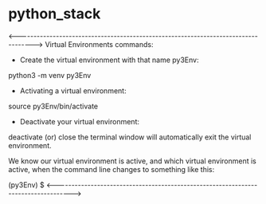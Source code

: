 # python_stack

<----------------------------------------------------------------------------------->
Virtual Environments commands:

- Create the virtual environment with that name py3Env:

 python3 -m venv py3Env  
 
 - Activating a virtual environment:
 
 source py3Env/bin/activate 

- Deactivate your virtual environment:

deactivate
(or)
close the terminal window will automatically exit the virtual environment.

We know our virtual environment is active, and which virtual environment is active, when the command line changes to something like this:

(py3Env) $
<----------------------------------------------------------------------------------->
